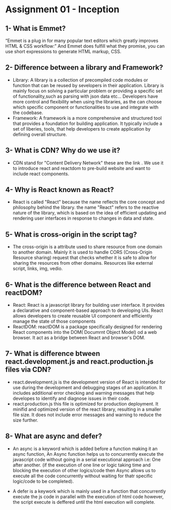 # Assignment 01 - Inception

## 1- What is Emmet?

“Emmet is a plug in for many popular text editors which greatly improves HTML & CSS workflow:”
And Emmet does fulfill what they promise, you can use short expressions to generate HTML markup, CSS.

## 2- Difference between a library and Framework?

- Library: A library is a collection of precompiled code modules or function that can be reused by sevelopers in their application. Library is mainly focus on solving a particular problem or providing a specific set of functionality,such as parsing with json data etc... Developers have more control and flexibility when using the libraries, as the can choose which specific component or functionalities to use and integrate with the codebase.
- Framework: A framework is a more comprehensive and structured tool that provides a foundation for building application. It typically include a set of liberies, tools, that help developers to create application by defining overall structure.

## 3- What is CDN? Why do we use it?

- CDN stand for "Content Delivery Network" these are the link . We use it to introduce react and reactdom to pre-build website and want to include react components.

## 4- Why is React known as React?

- React is called "React" because the name reflects the core concept and philosophy behind the library. the name "React" refers to the reactive nature of the library, which is based on the idea of efficient updating and rendering user interfaces in response to changes in data and state.

## 5- What is cross-origin in the script tag?

- The cross-origin is a attribute used to share resource from one domain to another domain. Mainly it is used to handle CORS (Cross-Origin Resource sharing) request that checks whether it is safe to allow for sharing the resources from other domains. Resources like external script, links, img, vedio.

## 6- What is the difference between React and reactDOM?

- React: React is a javascript library for building user interface. It provides a declarative and component-based approach to developing UIs. React allows developers to create reusable UI component and efficiently manage the state of those components
- ReactDOM: reactDOM is a package specifically designed for rendering React components into the DOM( Documrnt Object Model) od a web browser. It act as a bridge between React and browser's DOM.

## 7- What is difference btween react.development.js and react.production.js files via CDN?

- react.development.js is the development version of React is intended for use during the development and debugging stages of an application. It includes additional error checking and warning messages that help developes to identify and diagnose issues in their code.
- react.production.js this file is optimized for production deployment. It minifid and optimized version of the react library, resulting in a smaller file size. It does not include error messages and warning to reduce the size further.

## 8- What are async and defer?

- An async is a keyword which is added before a function making it an async function, An Async function helps us to concurrently execute the javascript code without going in a serial executional approach i.e: One after another. (if the execution of one line or logic taking time and blocking the execution of other logics/code then Async allows us to execute all the code concurrently without waiting for thatr specific logic/code to be completed).

- A defer is a keywork which is mainly used in a function that concurrently execute the js code in parallel with the execution of html code however, the script execute is deffered until the html execution will complete.
